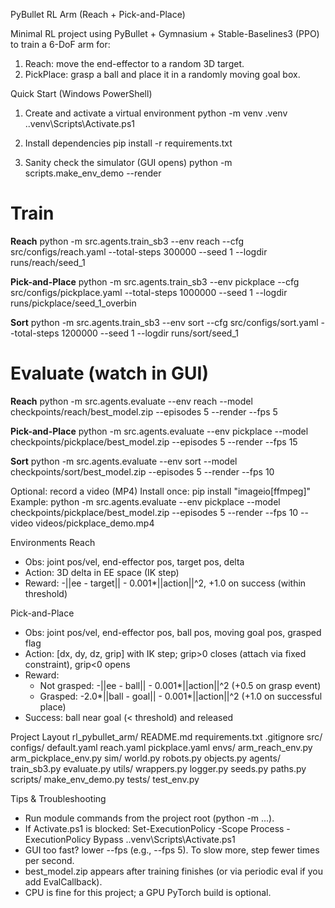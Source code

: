 PyBullet RL Arm (Reach + Pick-and-Place)

Minimal RL project using PyBullet + Gymnasium + Stable-Baselines3 (PPO) to train a 6-DoF arm for:
1) Reach: move the end-effector to a random 3D target.
2) PickPlace: grasp a ball and place it in a randomly moving goal box.

Quick Start (Windows PowerShell)
1) Create and activate a virtual environment
   python -m venv .venv
   .\.venv\Scripts\Activate.ps1

2) Install dependencies
   pip install -r requirements.txt

3) Sanity check the simulator (GUI opens)
   python -m scripts.make_env_demo --render

# Train
**Reach**
python -m src.agents.train_sb3 --env reach --cfg src/configs/reach.yaml --total-steps 300000 --seed 1 --logdir runs/reach/seed_1

**Pick-and-Place**
python -m src.agents.train_sb3 --env pickplace --cfg src/configs/pickplace.yaml --total-steps 1000000 --seed 1 --logdir runs/pickplace/seed_1_overbin

**Sort**
python -m src.agents.train_sb3 --env sort --cfg src/configs/sort.yaml --total-steps 1200000 --seed 1 --logdir runs/sort/seed_1

# Evaluate (watch in GUI)
**Reach**
python -m src.agents.evaluate --env reach --model checkpoints/reach/best_model.zip --episodes 5 --render --fps 5

**Pick-and-Place**
python -m src.agents.evaluate --env pickplace --model checkpoints/pickplace/best_model.zip --episodes 5 --render --fps 15

**Sort**
python -m src.agents.evaluate --env sort --model checkpoints/sort/best_model.zip --episodes 5 --render --fps 10


Optional: record a video (MP4)
Install once:
   pip install "imageio[ffmpeg]"
Example:
   python -m src.agents.evaluate --env pickplace --model checkpoints/pickplace/best_model.zip --episodes 5 --render --fps 10 --video videos/pickplace_demo.mp4

Environments
Reach
- Obs: joint pos/vel, end-effector pos, target pos, delta
- Action: 3D delta in EE space (IK step)
- Reward: -||ee - target|| - 0.001*||action||^2, +1.0 on success (within threshold)

Pick-and-Place
- Obs: joint pos/vel, end-effector pos, ball pos, moving goal pos, grasped flag
- Action: [dx, dy, dz, grip] with IK step; grip>0 closes (attach via fixed constraint), grip<0 opens
- Reward:
  - Not grasped: -||ee - ball|| - 0.001*||action||^2 (+0.5 on grasp event)
  - Grasped: -2.0*||ball - goal|| - 0.001*||action||^2 (+1.0 on successful place)
- Success: ball near goal (< threshold) and released

Project Layout
  rl_pybullet_arm/
    README.md
    requirements.txt
    .gitignore
    src/
      configs/
        default.yaml
        reach.yaml
        pickplace.yaml
      envs/
        arm_reach_env.py
        arm_pickplace_env.py
      sim/
        world.py
        robots.py
        objects.py
      agents/
        train_sb3.py
        evaluate.py
      utils/
        wrappers.py
        logger.py
        seeds.py
        paths.py
    scripts/
      make_env_demo.py
    tests/
      test_env.py

Tips & Troubleshooting
- Run module commands from the project root (python -m ...).
- If Activate.ps1 is blocked:
    Set-ExecutionPolicy -Scope Process -ExecutionPolicy Bypass
    .\.venv\Scripts\Activate.ps1
- GUI too fast? lower --fps (e.g., --fps 5). To slow more, step fewer times per second.
- best_model.zip appears after training finishes (or via periodic eval if you add EvalCallback).
- CPU is fine for this project; a GPU PyTorch build is optional.
